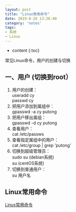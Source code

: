 ```yaml
---
layout: post
title: "Linux常用命令"
date: 2019-8-26 13:26:40
category: 'notes'
tags:
- 系统
- Linux
---
```

* content
{:toc}

常见Linux命令，用户的创建与切换






















## 一、用户 (切换到root）
1. 用户的创建：  
useradd cy  
passwd cy  
2. 把用户添加到属组中：  
gpasswd -a cy putong  
3. 把用户移出属组：  
gpasswd -d cy putong  
4. 查看用户：  
cat /etc/passws  
5. 查看指定属组中的用户：  
cat /etc/group | grep 'putong'
6. 切换到超级管理员：  
sudo su (debian系统)  
su (centOS系统)  
7. 切换到普通用户：  
su 用户名  

## Linux常用命令
[Linux常用命令](file:///home/caoyang/github_blog/classware/Linux-HTML/Linux%E5%9F%BA%E6%9C%AC%E7%9F%A5%E8%AF%86/Linux%E5%B8%B8%E7%94%A8%E5%91%BD%E4%BB%A4.html)






